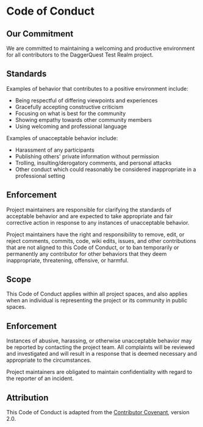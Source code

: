 # Code of Conduct

## Our Commitment

We are committed to maintaining a welcoming and productive environment for all contributors to the DaggerQuest Test Realm project.

## Standards

Examples of behavior that contributes to a positive environment include:

* Being respectful of differing viewpoints and experiences
* Gracefully accepting constructive criticism
* Focusing on what is best for the community
* Showing empathy towards other community members
* Using welcoming and professional language

Examples of unacceptable behavior include:

* Harassment of any participants
* Publishing others' private information without permission
* Trolling, insulting/derogatory comments, and personal attacks
* Other conduct which could reasonably be considered inappropriate in a professional setting

## Enforcement

Project maintainers are responsible for clarifying the standards of acceptable behavior and are expected to take appropriate and fair corrective action in response to any instances of unacceptable behavior.

Project maintainers have the right and responsibility to remove, edit, or reject comments, commits, code, wiki edits, issues, and other contributions that are not aligned to this Code of Conduct, or to ban temporarily or permanently any contributor for other behaviors that they deem inappropriate, threatening, offensive, or harmful.

## Scope

This Code of Conduct applies within all project spaces, and also applies when an individual is representing the project or its community in public spaces.

## Enforcement

Instances of abusive, harassing, or otherwise unacceptable behavior may be reported by contacting the project team. All complaints will be reviewed and investigated and will result in a response that is deemed necessary and appropriate to the circumstances.

Project maintainers are obligated to maintain confidentiality with regard to the reporter of an incident.

## Attribution

This Code of Conduct is adapted from the [Contributor Covenant](https://www.contributor-covenant.org), version 2.0.
